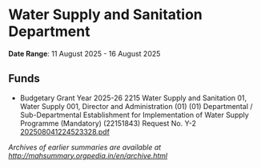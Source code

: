 # Water Supply and Sanitation Department

**Date Range**: 11 August 2025 - 16 August 2025


## Funds
- Budgetary Grant Year 2025-26 2215 Water Supply and Sanitation 01, Water Supply 001, Director and Administration (01) (01) Departmental / Sub-Departmental Establishment for Implementation of Water Supply Programme (Mandatory) (22151843) Request No. Y-2\
  [202508041224523328.pdf](https://gr.maharashtra.gov.in/Site/Upload/Government%20Resolutions/English/202508041224523328.pdf)


*Archives of earlier summaries are available at http://mahsummary.orgpedia.in/en/archive.html*